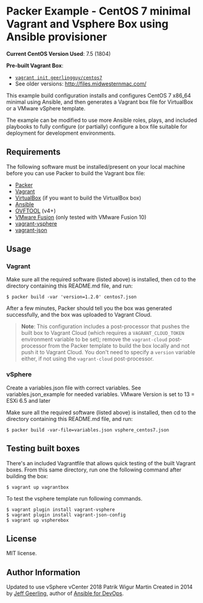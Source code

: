 # Packer Example - CentOS 7 minimal Vagrant and Vsphere Box using Ansible provisioner

**Current CentOS Version Used**: 7.5 (1804)

**Pre-built Vagrant Box**:

  - [`vagrant init geerlingguy/centos7`](https://vagrantcloud.com/geerlingguy/boxes/centos7)
  - See older versions: http://files.midwesternmac.com/

This example build configuration installs and configures CentOS 7 x86_64 minimal using Ansible, and then generates a Vagrant box file for VirtualBox or a VMware vSphere template.

The example can be modified to use more Ansible roles, plays, and included playbooks to fully configure (or partially) configure a box file suitable for deployment for development environments.

## Requirements

The following software must be installed/present on your local machine before you can use Packer to build the Vagrant box file:

  - [Packer](http://www.packer.io/)
  - [Vagrant](http://vagrantup.com/)
  - [VirtualBox](https://www.virtualbox.org/) (if you want to build the VirtualBox box)
  - [Ansible](http://docs.ansible.com/intro_installation.html)
  - [OVFTOOL](https://code.vmware.com/tool/ovf/4.3.0) (v4+)
  - [VMware Fusion](https://my.vmware.com/web/vmware/info/slug/desktop_end_user_computing/vmware_fusion/10_0) (only tested with VMware Fusion 10)
  - [vagrant-vsphere](https://github.com/nsidc/vagrant-vsphere)
  - [vagrant-json](https://github.com/Bauer-Xcel-Media/vagrant-json-config)

## Usage

### Vagrant

Make sure all the required software (listed above) is installed, then cd to the directory containing this README.md file, and run:

    $ packer build -var 'version=1.2.0' centos7.json

After a few minutes, Packer should tell you the box was generated successfully, and the box was uploaded to Vagrant Cloud.

> **Note**: This configuration includes a post-processor that pushes the built box to Vagrant Cloud (which requires a `VAGRANT_CLOUD_TOKEN` environment variable to be set); remove the `vagrant-cloud` post-processor from the Packer template to build the box locally and not push it to Vagrant Cloud. You don't need to specify a `version` variable either, if not using the `vagrant-cloud` post-processor.

### vSphere

Create a variables.json file with correct variables. See variables.json_example for needed variables. VMware Version is set to 13 = ESXi 6.5 and later

Make sure all the required software (listed above) is installed, then cd to the directory containing this README.md file, and run:

    $ packer build -var-file=variables.json vsphere_centos7.json

## Testing built boxes

There's an included Vagrantfile that allows quick testing of the built Vagrant boxes. From this same directory, run one the following command after building the box:

    $ vagrant up vagrantbox

To test the vsphere template run following commands.

    $ vagrant plugin install vagrant-vsphere
    $ vagrant plugin install vagrant-json-config
    $ vagrant up vspherebox

## License

MIT license.

## Author Information

Updated to use vSphere vCenter 2018 Patrik Wigur Martin
Created in 2014 by [Jeff Geerling](https://www.jeffgeerling.com/), author of [Ansible for DevOps](https://www.ansiblefordevops.com/).
